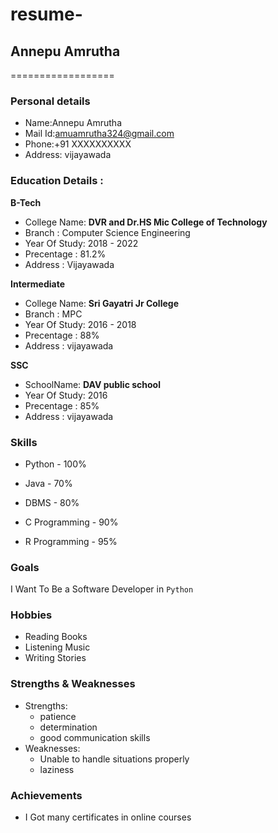 # resume-

## Annepu Amrutha
==================

### Personal details

- Name:Annepu Amrutha<br>
- Mail Id:amuamrutha324@gmail.com<br>
- Phone:+91 XXXXXXXXXX <br>
- Address: vijayawada <br>
### Education Details :

**B-Tech**

- College Name: __DVR and Dr.HS Mic College of Technology__<br>
- Branch : Computer Science Engineering<br>
- Year Of Study: 2018 - 2022<br>
- Precentage : 81.2%<br>
- Address : Vijayawada<br>

**Intermediate**
- College Name: __Sri Gayatri Jr College__<br>
- Branch : MPC<br>
- Year Of Study: 2016 - 2018<br>
- Precentage : 88%<br>
- Address : vijayawada<br>

**SSC**
- SchoolName: __DAV public school__<br>
- Year Of Study: 2016<br>
- Precentage : 85%<br>
- Address : vijayawada<br>

### **Skills**

- Python - 100%

- Java - 70%

- DBMS - 80%

- C Programming - 90%

- R Programming - 95%

### **Goals**

I Want To Be a Software Developer in `Python`

### **Hobbies**

- Reading Books<br>
- Listening Music<br>
- Writing Stories<br>

### **Strengths & Weaknesses**
- Strengths:
  - patience
  - determination
  - good communication skills
- Weaknesses:
  - Unable to handle situations properly
  - laziness
 
### **Achievements**
 
 - I Got many certificates in online courses  
 
 
 
 
